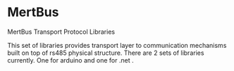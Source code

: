 MertBus
=======

MertBus Transport Protocol Libraries

This set of libraries provides transport layer to communication mechanisms built on top of rs485 physical structure. There are 2 sets of libraries currently. One for arduino and one for .net .
